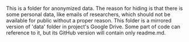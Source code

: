 This is a folder for anonymized data. The reason for hiding is that there is some personal data, like emails of researchers, which should not be available for public without a proper reason. This folder is a mirrored version of 'data' folder in project's Google Drive.
Some part of code can reference to it, but its GitHub version will contain only readme.md.